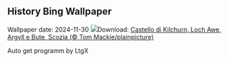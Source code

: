 ## History Bing Wallpaper
Wallpaper date: 2024-11-30
![](https://www.bing.com/th?id=OHR.KilchurnAutumn_IT-IT2035726634_UHD.jpg&w=1000)Download: [Castello di Kilchurn, Loch Awe, Argyll e Bute, Scozia (© Tom Mackie/plainpicture)](https://www.bing.com/th?id=OHR.KilchurnAutumn_IT-IT2035726634_UHD.jpg)

Auto get programm by LtgX
